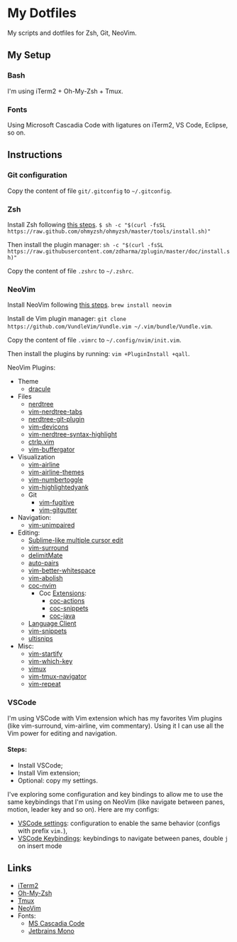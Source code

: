 # My Dotfiles

My scripts and dotfiles for Zsh, Git, NeoVim.

## My Setup

### Bash

I'm using iTerm2 + Oh-My-Zsh + Tmux.

### Fonts

Using Microsoft Cascadia Code with ligatures on iTerm2, VS Code, Eclipse, so on.

## Instructions

### Git configuration

Copy the content of file `git/.gitconfig` to `~/.gitconfig`.

### Zsh

Install Zsh following [this steps](https://ohmyz.sh/).
`$ sh -c "$(curl -fsSL https://raw.github.com/ohmyzsh/ohmyzsh/master/tools/install.sh)"`

Then install the plugin manager:
`sh -c "$(curl -fsSL https://raw.githubusercontent.com/zdharma/zplugin/master/doc/install.sh)"`

Copy the content of file `.zshrc` to `~/.zshrc`.

### NeoVim

Install NeoVim following [this steps](https://github.com/neovim/neovim/wiki/Installing-Neovim).
`brew install neovim`

Install de Vim plugin manager: `git clone https://github.com/VundleVim/Vundle.vim ~/.vim/bundle/Vundle.vim`.

Copy the content of file `.vimrc` to `~/.config/nvim/init.vim`.

Then install the plugins by running: `vim +PluginInstall +qall`.

NeoVim Plugins:

* Theme
  * [dracule](https://github.com/dracula/vim)
* Files
  * [nerdtree](https://github.com/scrooloose/nerdtree)
  * [vim-nerdtree-tabs](https://github.com/jistr/vim-nerdtree-tabs)
  * [nerdtree-git-plugin](https://github.com/Xuyuanp/nerdtree-git-plugin)
  * [vim-devicons](https://github.com/ryanoasis/vim-devicons)
  * [vim-nerdtree-syntax-highlight](https://github.com/tiagofumo/vim-nerdtree-syntax-highlight)
  * [ctrlp.vim](https://github.com/ctrlpvim/ctrlp.vim)
  * [vim-buffergator](https://github.com/jeetsukumaran/vim-buffergator)
* Visualization
  * [vim-airline](https://github.com/vim-airline/vim-airline)
  * [vim-airline-themes](https://github.com/vim-airline/vim-airline-themes)
  * [vim-numbertoggle](https://github.com/jeffkreeftmeijer/vim-numbertoggle)
  * [vim-highlightedyank](https://github.com/machakann/vim-highlightedyank)
  * Git
    * [vim-fugitive](https://github.com/tpope/vim-fugitive)
    * [vim-gitgutter](https://github.com/airblade/vim-gitgutter)
* Navigation:
  * [vim-unimpaired](https://github.com/tpope/vim-unimpaired)
* Editing:
  * [Sublime-like multiple cursor edit](terryma/vim-multiple-cursors)
  * [vim-surround](https://github.com/tpope/vim-surround)
  * [delimitMate](https://github.com/Raimondi/delimitMate)
  * [auto-pairs](https://github.com/jiangmiao/auto-pairs)
  * [vim-better-whitespace](https://github.com/ntpeters/vim-better-whitespace)
  * [vim-abolish](https://github.com/tpope/vim-abolish)
  * [coc-nvim](https://github.com/neoclide/coc.nvim)
    * Coc [Extensions](https://github.com/neoclide/coc.nvim/wiki/Using-coc-extensions):
      * [coc-actions](https://github.com/iamcco/coc-actions)
      * [coc-snippets](https://github.com/neoclide/coc-snippets)
      * [coc-java](https://github.com/neoclide/coc-java)
  * [Language Client](https://github.com/autozimu/LanguageClient-neovim)
  * [vim-snippets](https://github.com/honza/vim-snippets)
  * [ultisnips](https://github.com/SirVer/ultisnips)
* Misc:
  * [vim-startify](https://github.com/mhinz/vim-startify)
  * [vim-which-key](https://github.com/liuchengxu/vim-which-key)
  * [vimux](https://github.com/benmills/vimux)
  * [vim-tmux-navigator](https://github.com/christoomey/vim-tmux-navigator)
  * [vim-repeat](https://github.com/tpope/vim-repeat)

### VSCode

I'm using VSCode with Vim extension which has my favorites Vim plugins (like vim-surround, vim-airline, vim commentary).
Using it I can use all the Vim power for editing and navigation.

#### Steps:

* Install VSCode;
* Install Vim extension;
* Optional: copy my settings.

I've exploring some configuration and key bindings to allow me to use the same keybindings that I'm using on NeoVim (like navigate between panes, motion, leader key and so on).
Here are my configs:

* [VSCode settings](https://gist.github.com/wesleyegberto/373c6b27a7b5952acf5fca872a0eafc4#file-settings-json): configuration to enable the same behavior (configs with prefix `vim.`),
* [VSCode Keybindings](https://gist.github.com/wesleyegberto/373c6b27a7b5952acf5fca872a0eafc4#file-keybindingsmac-json): keybindings to navigate between panes, double `j` on insert mode

## Links

* [iTerm2](https://iterm2.com/)
* [Oh-My-Zsh](https://ohmyz.sh/)
* [Tmux](https://github.com/tmux/tmux)
* [NeoVim](https://neovim.io/)
* Fonts:
  * [MS Cascadia Code](https://github.com/microsoft/cascadia-code)
  * [Jetbrains Mono](https://www.jetbrains.com/lp/mono/)
